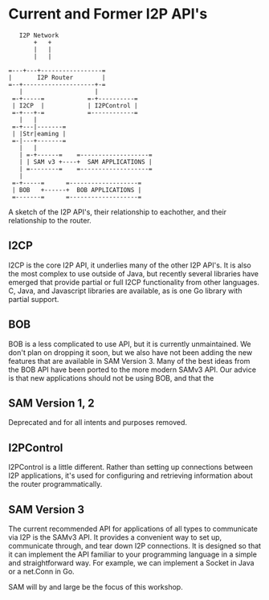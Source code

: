
Current and Former I2P API's
============================

```
   I2P Network
       +   +
       |   |
       |   |
```
```
=---+---+-----------------=
|       I2P Router        |
=--+--------------------+-=
   |                    |
 =-+-----=            =-+----------=
 | I2CP  |            | I2PControl |
 =-+---+-=            =------------=
   |   |
 =-+---|-------=
 | |Str|eaming |
 =-|---+-------=
   |   |
   | =-+------=    =-------------------=
   | | SAM v3 +----+  SAM APPLICATIONS |
   | =--------=    =-------------------=
   |
 =-+-----=      =-------------------=
 | BOB   +------+  BOB APPLICATIONS |
 =-------=      =-------------------=
```
A sketch of the I2P API's, their relationship to eachother, and their
relationship to the router.

I2CP
----

I2CP is the core I2P API, it underlies many of the other I2P API's. It is also
the most complex to use outside of Java, but recently several libraries have
emerged that provide partial or full I2CP functionality from other languages.
C, Java, and Javascript libraries are available, as is one Go library with
partial support.

BOB
---

BOB is a less complicated to use API, but it is currently unmaintained. We don't
plan on dropping it soon, but we also have not been adding the new features
that are available in SAM Version 3. Many of the best ideas from the BOB API
have been ported to the more modern SAMv3 API. Our advice is that new
applications should not be using BOB, and that the

SAM Version 1, 2
----------------

Deprecated and for all intents and purposes removed.

I2PControl
----------

I2PControl is a little different. Rather than setting up connections between
I2P applications, it's used for configuring and retrieving information about the
router programmatically.

SAM Version 3
-------------

The current recommended API for applications of all types to communicate via I2P
is the SAMv3 API. It provides a convenient way to set up, communicate through,
and tear down I2P connections. It is designed so that it can implement the API
familiar to your programming language in a simple and straightforward way. For
example, we can implement a Socket in Java or a net.Conn in Go.

SAM will by and large be the focus of this workshop.
